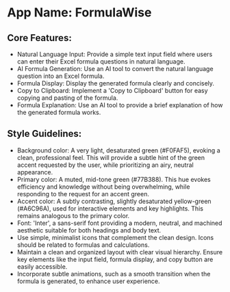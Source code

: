 # **App Name**: FormulaWise

## Core Features:

- Natural Language Input: Provide a simple text input field where users can enter their Excel formula questions in natural language.
- AI Formula Generation: Use an AI tool to convert the natural language question into an Excel formula.
- Formula Display: Display the generated formula clearly and concisely.
- Copy to Clipboard: Implement a 'Copy to Clipboard' button for easy copying and pasting of the formula.
- Formula Explanation: Use an AI tool to provide a brief explanation of how the generated formula works.

## Style Guidelines:

- Background color: A very light, desaturated green (#F0FAF5), evoking a clean, professional feel. This will provide a subtle hint of the green accent requested by the user, while prioritizing an airy, neutral appearance.
- Primary color: A muted, mid-tone green (#77B388). This hue evokes efficiency and knowledge without being overwhelming, while responding to the request for an accent green.
- Accent color: A subtly contrasting, slightly desaturated yellow-green (#A6C96A), used for interactive elements and key highlights. This remains analogous to the primary color.
- Font: 'Inter', a sans-serif font providing a modern, neutral, and machined aesthetic suitable for both headings and body text.
- Use simple, minimalist icons that complement the clean design. Icons should be related to formulas and calculations.
- Maintain a clean and organized layout with clear visual hierarchy. Ensure key elements like the input field, formula display, and copy button are easily accessible.
- Incorporate subtle animations, such as a smooth transition when the formula is generated, to enhance user experience.